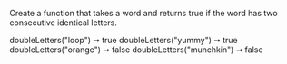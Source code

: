 Create a function that takes a word and returns true if the word has two consecutive identical letters.

doubleLetters("loop") ➞ true
doubleLetters("yummy") ➞ true
doubleLetters("orange") ➞ false
doubleLetters("munchkin") ➞ false